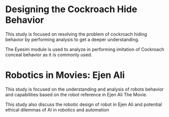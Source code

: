 # Designing the Cockroach Hide Behavior
This study is focused on resolving the problem of cockroach hiding behavior by performing analysis to get a deeper understanding.

The Eyesim module is used to analyze in performing imitation of Cockroach conceal behavior as it is commonly used.

# Robotics in Movies: Ejen Ali
This study is focused on the understanding and analysis of robots behavior and capabilities based on the robot reference in Ejen Ali The Movie.

This study also discuss the robotic design of robot in Ejen Ali and potential ethical dilemmas of AI in robotics and automation
